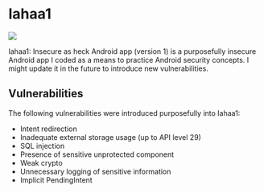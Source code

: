 # Iahaa1

![](iahaa1_banner.png)

Iahaa1: Insecure as heck Android app (version 1) is a purposefully insecure Android app I coded as a means to practice Android security concepts. I might update it in the future to introduce new vulnerabilities.

## Vulnerabilities

The following vulnerabilities were introduced purposefully into Iahaa1:

- Intent redirection
- Inadequate external storage usage (up to API level 29)
- SQL injection
- Presence of sensitive unprotected component
- Weak crypto
- Unnecessary logging of sensitive information
- Implicit PendingIntent
